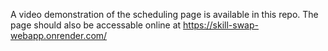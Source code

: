 A video demonstration of the scheduling page is available in this repo. The page should also be accessable online at https://skill-swap-webapp.onrender.com/ 
